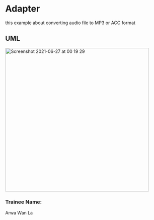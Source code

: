 # Adapter
this example about converting audio file to MP3 or ACC format

## UML
<img width="456" alt="Screenshot 2021-06-27 at 00 19 29" src="https://user-images.githubusercontent.com/82481987/123526976-409f4780-d6e4-11eb-9698-9cc546f90740.png">

### Trainee Name:

Arwa Wan La
